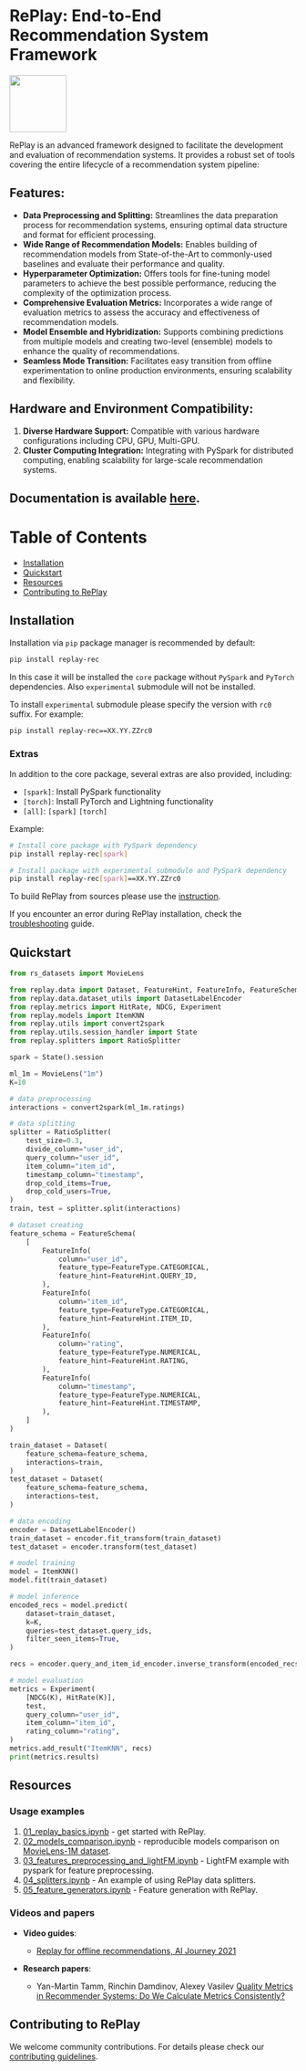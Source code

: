 # RePlay: End-to-End Recommendation System Framework

<img src="docs/images/replay_logo_color.svg" height="100"/>

RePlay is an advanced framework designed to facilitate the development and evaluation of recommendation systems. It provides a robust set of tools covering the entire lifecycle of a recommendation system pipeline:

## Features:
* **Data Preprocessing and Splitting:** Streamlines the data preparation process for recommendation systems, ensuring optimal data structure and format for efficient processing.
* **Wide Range of Recommendation Models:** Enables building of recommendation models from State-of-the-Art to commonly-used baselines and evaluate their performance and quality.
* **Hyperparameter Optimization:** Offers tools for fine-tuning model parameters to achieve the best possible performance, reducing the complexity of the optimization process.
* **Comprehensive Evaluation Metrics:** Incorporates a wide range of evaluation metrics to assess the accuracy and effectiveness of recommendation models.
* **Model Ensemble and Hybridization:** Supports combining predictions from multiple models and creating two-level (ensemble) models to enhance the quality of recommendations.
* **Seamless Mode Transition:** Facilitates easy transition from offline experimentation to online production environments, ensuring scalability and flexibility.

## Hardware and Environment Compatibility:
1. **Diverse Hardware Support:** Compatible with various hardware configurations including CPU, GPU, Multi-GPU.
2. **Cluster Computing Integration:** Integrating with PySpark for distributed computing, enabling scalability for large-scale recommendation systems.

## Documentation is available [here](https://sb-ai-lab.github.io/RePlay/).

<a name="toc"></a>
# Table of Contents

* [Installation](#installation)
* [Quickstart](#quickstart)
* [Resources](#examples)
* [Contributing to RePlay](#contributing)


<a name="installation"></a>
## Installation

Installation via `pip` package manager is recommended by default:

```bash
pip install replay-rec
```

In this case it will be installed the `core` package without `PySpark` and `PyTorch` dependencies.
Also `experimental` submodule will not be installed.

To install `experimental` submodule please specify the version with `rc0` suffix.
For example:

```bash
pip install replay-rec==XX.YY.ZZrc0
```

### Extras

In addition to the core package, several extras are also provided, including:
- `[spark]`: Install PySpark functionality
- `[torch]`: Install PyTorch and Lightning functionality
- `[all]`: `[spark]` `[torch]`

Example:
```bash
# Install core package with PySpark dependency
pip install replay-rec[spark]

# Install package with experimental submodule and PySpark dependency
pip install replay-rec[spark]==XX.YY.ZZrc0
```

To build RePlay from sources please use the [instruction](CONTRIBUTING.md#installing-from-the-source).

If you encounter an error during RePlay installation, check the [troubleshooting](https://sb-ai-lab.github.io/RePlay/pages/installation.html#troubleshooting) guide.


<a name="quickstart"></a>
## Quickstart

```python
from rs_datasets import MovieLens

from replay.data import Dataset, FeatureHint, FeatureInfo, FeatureSchema, FeatureType
from replay.data.dataset_utils import DatasetLabelEncoder
from replay.metrics import HitRate, NDCG, Experiment
from replay.models import ItemKNN
from replay.utils import convert2spark
from replay.utils.session_handler import State
from replay.splitters import RatioSplitter

spark = State().session

ml_1m = MovieLens("1m")
K=10

# data preprocessing
interactions = convert2spark(ml_1m.ratings)

# data splitting
splitter = RatioSplitter(
    test_size=0.3,
    divide_column="user_id",
    query_column="user_id",
    item_column="item_id",
    timestamp_column="timestamp",
    drop_cold_items=True,
    drop_cold_users=True,
)
train, test = splitter.split(interactions)

# dataset creating
feature_schema = FeatureSchema(
    [
        FeatureInfo(
            column="user_id",
            feature_type=FeatureType.CATEGORICAL,
            feature_hint=FeatureHint.QUERY_ID,
        ),
        FeatureInfo(
            column="item_id",
            feature_type=FeatureType.CATEGORICAL,
            feature_hint=FeatureHint.ITEM_ID,
        ),
        FeatureInfo(
            column="rating",
            feature_type=FeatureType.NUMERICAL,
            feature_hint=FeatureHint.RATING,
        ),
        FeatureInfo(
            column="timestamp",
            feature_type=FeatureType.NUMERICAL,
            feature_hint=FeatureHint.TIMESTAMP,
        ),
    ]
)

train_dataset = Dataset(
    feature_schema=feature_schema,
    interactions=train,
)
test_dataset = Dataset(
    feature_schema=feature_schema,
    interactions=test,
)

# data encoding
encoder = DatasetLabelEncoder()
train_dataset = encoder.fit_transform(train_dataset)
test_dataset = encoder.transform(test_dataset)

# model training
model = ItemKNN()
model.fit(train_dataset)

# model inference
encoded_recs = model.predict(
    dataset=train_dataset,
    k=K,
    queries=test_dataset.query_ids,
    filter_seen_items=True,
)

recs = encoder.query_and_item_id_encoder.inverse_transform(encoded_recs)

# model evaluation
metrics = Experiment(
    [NDCG(K), HitRate(K)],
    test,
    query_column="user_id",
    item_column="item_id",
    rating_column="rating",
)
metrics.add_result("ItemKNN", recs)
print(metrics.results)
```

<a name="examples"></a>
## Resources

### Usage examples
1. [01_replay_basics.ipynb](https://github.com/sb-ai-lab/RePlay/blob/main/examples/01_replay_basics.ipynb) - get started with RePlay.
2. [02_models_comparison.ipynb](https://github.com/sb-ai-lab/RePlay/blob/main/examples/02_models_comparison.ipynb) - reproducible models comparison on [MovieLens-1M dataset](https://grouplens.org/datasets/movielens/1m/).
3. [03_features_preprocessing_and_lightFM.ipynb](https://github.com/sb-ai-lab/RePlay/blob/main/examples/03_features_preprocessing_and_lightFM.ipynb) - LightFM example with pyspark for feature preprocessing.
3. [04_splitters.ipynb](https://github.com/sb-ai-lab/RePlay/blob/main/examples/04_splitters.ipynb) - An example of using RePlay data splitters.
3. [05_feature_generators.ipynb](https://github.com/sb-ai-lab/RePlay/blob/main/examples/05_feature_generators.ipynb) - Feature generation with RePlay.


### Videos and papers
* **Video guides**:
	- [Replay for offline recommendations, AI Journey 2021](https://www.youtube.com/watch?v=ejQZKGAG0xs)

* **Research papers**:
	- Yan-Martin Tamm, Rinchin Damdinov, Alexey Vasilev [Quality Metrics in Recommender Systems: Do We Calculate Metrics Consistently?](https://dl.acm.org/doi/10.1145/3460231.3478848)

<a name="contributing"></a>
## Contributing to RePlay

We welcome community contributions. For details please check our [contributing guidelines](CONTRIBUTING.md).

